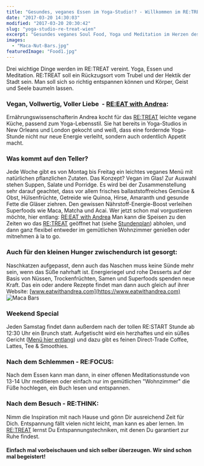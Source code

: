 ```yaml
---
title: "Gesundes, veganes Essen im Yoga-Studio!? - Willkommen im RE:TREAT"
date: "2017-03-20 14:30:03"
modified: "2017-03-20 20:30:42"
slug: "yoga-studio-re-treat-wien"
excerpt: "Gesundes veganes Soul Food, Yoga und Meditation im Herzen des 6ten Bezirks in Wien? Das finden wir ganz toll!"
images:
  - "Maca-Nut-Bars.jpg"
featuredImage: "Food1.jpg"
---
```


Drei wichtige Dinge werden im RE:TREAT vereint. Yoga, Essen und Meditation. RE:TREAT soll ein Rückzugsort vom Trubel und der Hektik der Stadt sein. Man soll sich so richtig entspannen können und Körper, Geist und Seele baumeln lassen.  

### Vegan, Vollwertig, Voller Liebe  - [RE:EAT with Andrea](http://www.retreat-vienna.com/essen-im-retreat/):

Ernährungswissenschafterin Andrea kocht für das [RE:TREAT](http://www.retreat-vienna.com) leichte vegane Küche, passend zum Yoga-Lebensstil. Sie hat bereits in Yoga-Studios in New Orleans und London gekocht und weiß, dass eine fordernde Yoga-Stunde nicht nur neue Energie verleiht, sondern auch ordentlich Appetit macht.

### Was kommt auf den Teller?

Jede Woche gibt es von Montag bis Freitag ein leichtes veganes Menü mit natürlichen pflanzlichen Zutaten. Das Konzept? Vegan im Glas! Zur Auswahl stehen Suppen, Salate und Porridge. Es wird bei der Zusammenstellung sehr darauf geachtet, dass vor allem frisches ballaststoffreiches Gemüse & Obst, Hülsenfrüchte, Getreide wie Quinoa, Hirse, Amaranth und gesunde Fette die Gläser ziehren. Den gewissen Nährstoff-Energie-Boost verleihen Superfoods wie Maca, Matcha und Acai. Wer jetzt schon mal vorgustieren möchte, hier entlang: [RE:EAT with Andrea](http://www.retreat-vienna.com/essen-im-retreat/) Man kann die Speisen zu den Zeiten wo das [RE:TREAT](http://www.retreat-vienna.com) geöffnet hat (siehe [Stundenplan](http://www.retreat-vienna.com/stundenplan/)) abholen, und dann ganz flexibel entweder im gemütlichen Wohnzimmer genießen oder mitnehmen à la to go.

### Auch für den kleinen Hunger zwischendurch ist gesorgt:

Naschkatzen aufgepasst, denn auch das Naschen muss keine Sünde mehr sein, wenn das Süße nahrhaft ist. Energieriegel und rohe Desserts auf der Basis von Nüssen, Trockenfrüchten, Samen und Superfoods spenden neue Kraft. Das ein oder andere Rezepte findet man dann auch gleich auf ihrer Website: [www.eatwithandrea.com](https://www.eatwithandrea.com) ![Maca Bars](https://www.veganblatt.com/i/Maca-Nut-Bars.jpg)

### Weekend Special

Jeden Samstag findet dann außerdem nach der tollen RE:START Stunde ab 12:30 Uhr ein Brunch statt. Aufgetischt wird ein herzhaftes und ein süßes Gericht ([Menü hier entlang](http://www.retreat-vienna.com/essen-im-retreat/)) und dazu gibt es feinen Direct-Trade Coffee, Lattes, Tee & Smoothies.

### **Nach dem Schlemmen - RE:FOCUS:**

Nach dem Essen kann man dann, in einer offenen Meditationsstunde von 13-14 Uhr meditieren oder einfach nur im gemütlichen "Wohnzimmer" die Füße hochlegen, ein Buch lesen und entspannen.

### **Nach dem Besuch - RE:THINK:**

Nimm die Inspiration mit nach Hause und gönn Dir ausreichend Zeit für Dich. Entspannung fällt vielen nicht leicht, man kann es aber lernen. Im [RE:TREAT](http://www.retreat-vienna.com) lernst Du Entspannungstechniken, mit denen Du garantiert zur Ruhe findest.  

#### Einfach mal vorbeischauen und sich selber überzeugen. Wir sind schon mal begeistert!